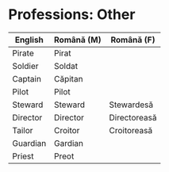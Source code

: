 # Professions: Other

|English|Română (M)|Română (F)|
|-|-|-|
|Pirate|Pirat||
|Soldier|Soldat||
|Captain|Căpitan||
|Pilot|Pilot||
|Steward|Steward|Stewardesă|
|Director|Director|Directoreasă
|Tailor|Croitor|Croitoreasă|
|Guardian|Gardian|
|Priest|Preot||
